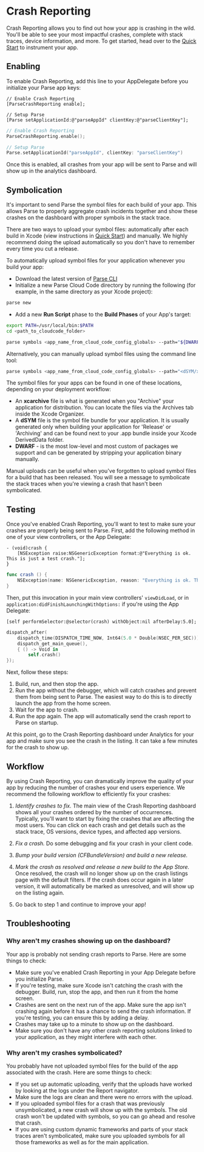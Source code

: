 # Crash Reporting

Crash Reporting allows you to find out how your app is crashing in the wild. You'll be able to see your most impactful crashes, complete with stack traces, device information, and more. To get started, head over to the [Quick Start](/apps/quickstart#analytics/crashreporting/ios/existing) to instrument your app.

## Enabling

To enable Crash Reporting, add this line to your AppDelegate before you initialize your Parse app keys:

```objc
// Enable Crash Reporting
[ParseCrashReporting enable];

// Setup Parse
[Parse setApplicationId:@"parseAppId" clientKey:@"parseClientKey"];
```
```swift
// Enable Crash Reporting
ParseCrashReporting.enable();

// Setup Parse
Parse.setApplicationId("parseAppId", clientKey: "parseClientKey")
```

Once this is enabled, all crashes from your app will be sent to Parse and will show up in the analytics dashboard.

## Symbolication

It's important to send Parse the symbol files for each build of your app. This allows Parse to properly aggregate crash incidents together and show these crashes on the dashboard with proper symbols in the stack trace.

There are two ways to upload your symbol files: automatically after each build in Xcode (view instructions in [Quick Start](/apps/quickstart#analytics/crashreporting/ios/existing)) and manually. We highly recommend doing the upload automatically so you don't have to remember every time you cut a release.

To automatically upload symbol files for your application whenever you build your app:

*   Download the latest version of [Parse CLI](/docs/ios/guide#command-line)
*   Initialize a new Parse Cloud Code directory by running the following (for example, in the same directory as your Xcode project):

```bash
parse new
```

*   Add a new **Run Script** phase to the **Build Phases** of your App's target:

```bash
export PATH=/usr/local/bin:$PATH
cd <path_to_cloudcode_folder>

parse symbols <app_name_from_cloud_code_config_globals> --path="${DWARF_DSYM_FOLDER_PATH}/${DWARF_DSYM_FILE_NAME}"
```

Alternatively, you can manually upload symbol files using the command line tool:

```bash
parse symbols <app_name_from_cloud_code_config_globals> --path="<dSYM/xcarchive/DWARF path>"
```

The symbol files for your apps can be found in one of these locations, depending on your deployment workflow:

*   An **xcarchive** file is what is generated when you "Archive" your application for distribution. You can locate the files via the Archives tab inside the Xcode Organizer.
*   A **dSYM** file is the symbol file bundle for your application. It is usually generated only when building your application for 'Release' or 'Archiving' and can be found next to your .app bundle inside your Xcode DerivedData folder.
*   **DWARF** - is the most low-level and most custom of packages we support and can be generated by stripping your application binary manually.

Manual uploads can be useful when you've forgotten to upload symbol files for a build that has been released. You will see a message to symbolicate the stack traces when you're viewing a crash that hasn't been symbolicated.

## Testing

Once you've enabled Crash Reporting, you'll want to test to make sure your crashes are properly being sent to Parse. First, add the following method in one of your view controllers, or the App Delegate:

```objc
- (void)crash {
    [NSException raise:NSGenericException format:@"Everything is ok. This is just a test crash."];
}
```
```swift
func crash () {
    NSException(name: NSGenericException, reason: "Everything is ok. This is just a test crash.", userInfo: nil).raise()
}
```

Then, put this invocation in your main view controllers' `viewDidLoad`, or in `application:didFinishLaunchingWithOptions:` if you're using the App Delegate:

```objc
[self performSelector:@selector(crash) withObject:nil afterDelay:5.0];
```
```swift
dispatch_after(
    dispatch_time(DISPATCH_TIME_NOW, Int64(5.0 * Double(NSEC_PER_SEC))),
    dispatch_get_main_queue(),
    { () -> Void in
        self.crash()
});
```

Next, follow these steps:

1.  Build, run, and then stop the app.
2.  Run the app without the debugger, which will catch crashes and prevent them from being sent to Parse. The easiest way to do this is to directly launch the app from the home screen.
3.  Wait for the app to crash.
4.  Run the app again. The app will automatically send the crash report to Parse on startup.

At this point, go to the Crash Reporting dashboard under Analytics for your app and make sure you see the crash in the listing. It can take a few minutes for the crash to show up.

## Workflow

By using Crash Reporting, you can dramatically improve the quality of your app by reducing the number of crashes your end users experience. We recommend the following workflow to efficiently fix your crashes:

1.  _Identify crashes to fix._ The main view of the Crash Reporting dashboard shows all your crashes ordered by the number of occurrences. Typically, you'll want to start by fixing the crashes that are affecting the most users. You can click on each crash and get details such as the stack trace, OS versions, device types, and affected app versions.

2.  _Fix a crash._ Do some debugging and fix your crash in your client code.

3.  _Bump your build version (CFBundleVersion) and build a new release._

4.  _Mark the crash as resolved and release a new build to the App Store._ Once resolved, the crash will no longer show up on the crash listings page with the default filters. If the crash does occur again in a later version, it will automatically be marked as unresolved, and will show up on the listing again.

5.  Go back to step 1 and continue to improve your app!

## Troubleshooting

### Why aren't my crashes showing up on the dashboard?

Your app is probably not sending crash reports to Parse. Here are some things to check:

*   Make sure you've enabled Crash Reporting in your App Delegate before you initialize Parse.
*   If you're testing, make sure Xcode isn't catching the crash with the debugger. Build, run, stop the app, and then run it from the home screen.
*   Crashes are sent on the next run of the app. Make sure the app isn't crashing again before it has a chance to send the crash information. If you're testing, you can ensure this by adding a delay.
*   Crashes may take up to a minute to show up on the dashboard.
*   Make sure you don't have any other crash reporting solutions linked to your application, as they might interfere with each other.

### Why aren't my crashes symbolicated?

You probably have not uploaded symbol files for the build of the app associated with the crash. Here are some things to check:

*   If you set up automatic uploading, verify that the uploads have worked by looking at the logs under the Report navigator.
*   Make sure the logs are clean and there were no errors with the upload.
*   If you uploaded symbol files for a crash that was previously unsymbolicated, a new crash will show up with the symbols. The old crash won't be updated with symbols, so you can go ahead and resolve that crash.
*   If you are using custom dynamic frameworks and parts of your stack traces aren't symbolicated, make sure you uploaded symbols for all those frameworks as well as for the main application.
